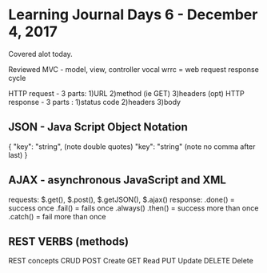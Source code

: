 # Learning Journal Days 6 - December 4, 2017

Covered alot today.

Reviewed MVC - model, view, controller
vocal wrrc = web request response cycle

HTTP request - 3 parts: 1)URL 2)method (ie GET) 3)headers (opt)
HTTP response - 3 parts : 1)status code 2)headers 3)body

## JSON - Java Script Object Notation

{
  "key": "string", (note double quotes)
  "key": "string" (note no comma after last)
}

## AJAX - asynchronous JavaScript and XML
requests: $.get(), $.post(), $.getJSON(), $.ajax()
response: .done() = success once
          .fail() = fails once
          .always()
          .then() = success more than once
          .catch() = fail more than once

 ## REST VERBS (methods)

 REST concepts    CRUD
 POST             Create
 GET              Read
 PUT              Update
 DELETE           Delete
